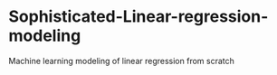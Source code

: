 # Sophisticated-Linear-regression-modeling
Machine learning modeling of linear regression from scratch
